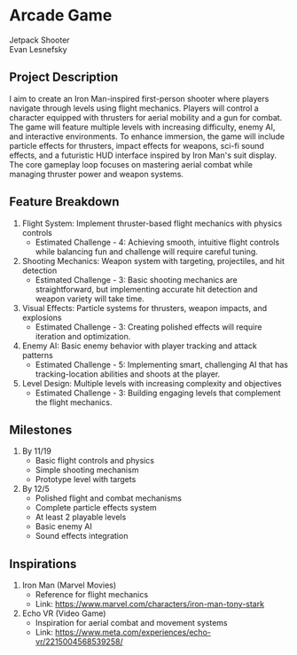 # Arcade Game
Jetpack Shooter  
Evan Lesnefsky

## Project Description
I aim to create an Iron Man-inspired first-person shooter where players navigate through levels using flight mechanics. Players will control a character equipped with thrusters for aerial mobility and a gun for combat. The game will feature multiple levels with increasing difficulty, enemy AI, and interactive environments. To enhance immersion, the game will include particle effects for thrusters, impact effects for weapons, sci-fi sound effects, and a futuristic HUD interface inspired by Iron Man's suit display. The core gameplay loop focuses on mastering aerial combat while managing thruster power and weapon systems.

## Feature Breakdown
1. Flight System: Implement thruster-based flight mechanics with physics controls
    * Estimated Challenge - 4: Achieving smooth, intuitive flight controls while balancing fun and challenge will require careful tuning.
2. Shooting Mechanics: Weapon system with targeting, projectiles, and hit detection
    * Estimated Challenge - 3: Basic shooting mechanics are straightforward, but implementing accurate hit detection and weapon variety will take time.
3. Visual Effects: Particle systems for thrusters, weapon impacts, and explosions
    * Estimated Challenge - 3: Creating polished effects will require iteration and optimization.
4. Enemy AI: Basic enemy behavior with player tracking and attack patterns
    * Estimated Challenge - 5: Implementing smart, challenging AI that has tracking-location abilities and shoots at the player.
6. Level Design: Multiple levels with increasing complexity and objectives
    * Estimated Challenge - 3: Building engaging levels that complement the flight mechanics.

## Milestones
1. By 11/19
    * Basic flight controls and physics
    * Simple shooting mechanism
    * Prototype level with targets
2. By 12/5
    * Polished flight and combat mechanisms
    * Complete particle effects system
    * At least 2 playable levels
    * Basic enemy AI
    * Sound effects integration

## Inspirations
1. Iron Man (Marvel Movies)
    * Reference for flight mechanics
    * Link: https://www.marvel.com/characters/iron-man-tony-stark
2. Echo VR (Video Game)
    * Inspiration for aerial combat and movement systems
    * Link: https://www.meta.com/experiences/echo-vr/2215004568539258/